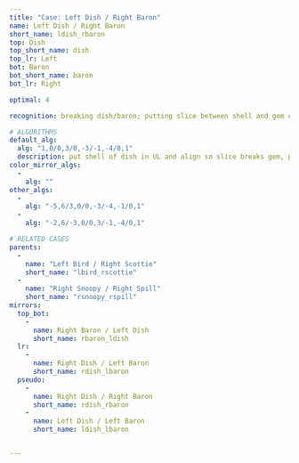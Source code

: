 ```yaml
---
title: "Case: Left Dish / Right Baron"
name: Left Dish / Right Baron
short_name: ldish_rbaron
top: Dish
top_short_name: dish
top_lr: Left
bot: Baron
bot_short_name: baron
bot_lr: Right

optimal: 4

recognition: breaking dish/baron; putting slice between shell and gem on top and preserving tents on bottom breaks squareshape

# ALGORITHMS
default_alg:
  alg: "1,0/0,3/0,-3/-1,-4/0,1"
  description: put shell of dish in UL and align so slice breaks gem, preserve both tents in DL (goes to good bird/scottie)
color_mirror_algs:
  -
    alg: ""
other_algs:
  -
    alg: "-5,6/3,0/0,-3/-4,-1/0,1"
  -
    alg: "-2,6/-3,0/0,3/-1,-4/0,1"

# RELATED CASES
parents:
  -
    name: "Left Bird / Right Scottie"
    short_name: "lbird_rscottie"
  -
    name: "Right Snoopy / Right Spill"
    short_name: "rsnoopy_rspill"
mirrors:
  top_bot:
    -
      name: Right Baron / Left Dish
      short_name: rbaron_ldish
  lr:
    -
      name: Right Dish / Left Baron
      short_name: rdish_lbaron
  pseudo:
    -
      name: Right Dish / Right Baron
      short_name: rdish_rbaron
    -
      name: Left Dish / Left Baron
      short_name: ldish_lbaron


---
```


